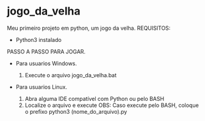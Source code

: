 # jogo_da_velha
Meu primeiro projeto em python, um jogo da velha.
REQUISITOS:
- Python3 instalado

PASSO A PASSO PARA JOGAR.
- Para usuarios Windows.
  1. Execute o arquivo jogo_da_velha.bat
 
- Para usuarios Linux.
  1. Abra alguma IDE compatível com Python ou pelo BASH
  2. Localize o arquivo e execute
     OBS: Caso execute pelo BASH, coloque o prefixo python3 (nome_do_arquivo).py
